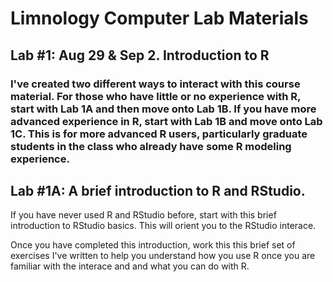 # Limnology Computer Lab Materials

## Lab #1: Aug 29 & Sep 2. Introduction to R

### I've created two different ways to interact with this course material. For those who have little or no experience with R, start with Lab 1A and then move onto Lab 1B. If you have more advanced experience in R, start with Lab 1B and move onto Lab 1C. This is for more advanced R users, particularly graduate students in the class who already have some R modeling experience.

## Lab #1A: A brief introduction to R and RStudio.
If you have never used R and RStudio before, start with this brief introduction to RStudio basics. This will orient you to the RStudio interace.

Once you have completed this introduction, work this this brief set of exercises I've written to help you understand how you use R once you are familiar with the interace and and what you can do with R.

